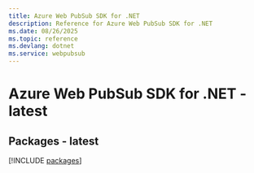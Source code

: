 ```yaml
---
title: Azure Web PubSub SDK for .NET
description: Reference for Azure Web PubSub SDK for .NET
ms.date: 08/26/2025
ms.topic: reference
ms.devlang: dotnet
ms.service: webpubsub
---
```

# Azure Web PubSub SDK for .NET - latest
## Packages - latest
[!INCLUDE [packages](web-pubsub-index.md)]